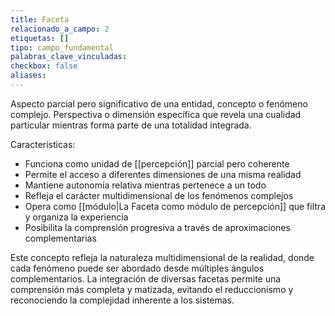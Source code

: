 ```yaml
---
title: Faceta
relacionado_a_campo: 2
etiquetas: []
tipo: campo_fundamental
palabras_clave_vinculadas: 
checkbox: false
aliases:
---
```

Aspecto parcial pero significativo de una entidad, concepto o fenómeno complejo. Perspectiva o dimensión específica que revela una cualidad particular mientras forma parte de una totalidad integrada.

Características:
- Funciona como unidad de [[percepción]] parcial pero coherente
- Permite el acceso a diferentes dimensiones de una misma realidad
- Mantiene autonomía relativa mientras pertenece a un todo
- Refleja el carácter multidimensional de los fenómenos complejos
- Opera como [[módulo|La Faceta como módulo de percepción]] que filtra y organiza la experiencia
- Posibilita la comprensión progresiva a través de aproximaciones complementarias

Este concepto refleja la naturaleza multidimensional de la realidad, donde cada fenómeno puede ser abordado desde múltiples ángulos complementarios. La integración de diversas facetas permite una comprensión más completa y matizada, evitando el reduccionismo y reconociendo la complejidad inherente a los sistemas.

